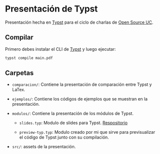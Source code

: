 # Presentación de Typst

Presentación hecha en [Typst](https://typst.app/) para el ciclo de charlas de [Open Source UC](https://github.com/open-source-uc).

## Compilar

Primero debes instalar el CLI de [Typst](https://github.com/typst/typst#installation) y luego ejecutar:

```bash
typst compile main.pdf
```

## Carpetas

- `comparacion/`: Contiene la presentación de comparación entre Typst y LaTex.

- `ejemplos/`: Contiene los códigos de ejemplos que se muestran en la presentación.

- `modulos/`: Contiene la presentación de los módulos de Typst.

  - `slides.typ`: Modulo de slides para Typst. [Respositorio](https://github.com/andreasKroepelin/typst-slides)

  - `preview-typ.typ`: Modulo creado por mi que sirve para previsualizar el código de Typst junto con su compilación.

- `src/`: assets de la presentación.
